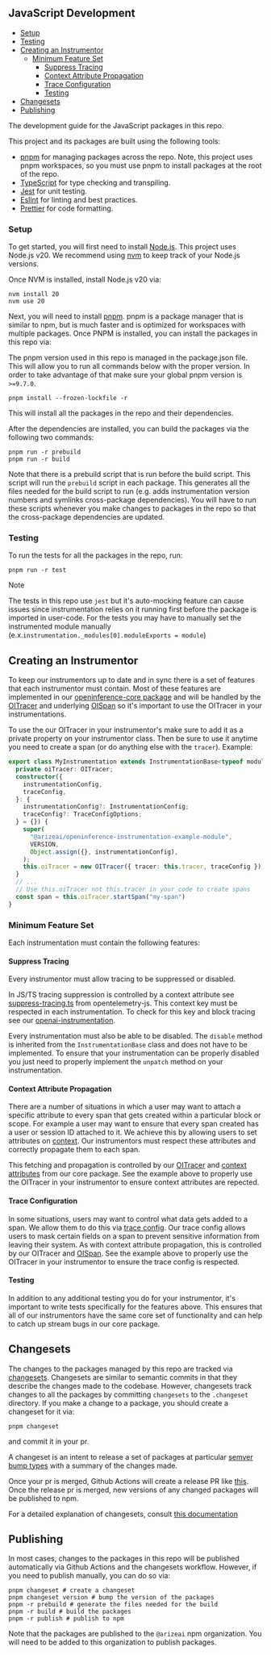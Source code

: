 ## JavaScript Development
- [Setup](#setup)
- [Testing](#testing)
- [Creating an Instrumentor](#creating-an-instrumentor)
  - [Minimum Feature Set](#minimum-feature-set)
    - [Suppress Tracing](#suppress-tracing)
    - [Context Attribute Propagation](#context-attribute-propagation)
    - [Trace Configuration](#trace-configuration)
    - [Testing](#testing-1)
- [Changesets](#changesets)
- [Publishing](#publishing)

The development guide for the JavaScript packages in this repo.

This project and its packages are built using the following tools:

- [pnpm](https://pnpm.io/) for managing packages across the repo. Note, this project uses pnpm workspaces, so you must use pnpm to install packages at the root of the repo.
- [TypeScript](https://www.typescriptlang.org/) for type checking and transpiling.
- [Jest](https://jestjs.io/) for unit testing.
- [Eslint](https://eslint.org/) for linting and best practices.
- [Prettier](https://prettier.io/) for code formatting.

### Setup

To get started, you will first need to install [Node.js](https://nodejs.org/en/). This project uses Node.js v20. We recommend using [nvm](https://github.com/nvm-sh/nvm?tab=readme-ov-file#installing-and-updating) to keep track of your Node.js versions.

Once NVM is installed, install Node.js v20 via:

```shell
nvm install 20
nvm use 20
```

Next, you will need to install [pnpm](https://pnpm.io/installation). pnpm is a package manager that is similar to npm, but is much faster and is optimized for workspaces with multiple packages. Once PNPM is installed, you can install the packages in this repo via:

The pnpm version used in this repo is managed in the package.json file. This will allow you to run all commands below with the proper version. In order to take advantage of that make sure your global pnpm version is `>=9.7.0`.

```shell
pnpm install --frozen-lockfile -r
```

This will install all the packages in the repo and their dependencies.

After the dependencies are installed, you can build the packages via the following two commands:

```shell
pnpm run -r prebuild
pnpm run -r build
```

Note that there is a prebuild script that is run before the build script. This script will run the `prebuild` script in each package. This generates all the files needed for the build script to run (e.g. adds instrumentation version numbers and symlinks cross-package dependencies). You will have to run these scripts whenever you make changes to packages in the repo so that the cross-package dependencies are updated.

### Testing

To run the tests for all the packages in the repo, run:

```shell
pnpm run -r test
```

> [!NOTE]
> The tests in this repo use `jest` but it's auto-mocking feature can cause issues since instrumentation relies on it running first before the package is imported in user-code. For the tests you may have to manually set the instrumented module manually (e.x.`instrumentation._modules[0].moduleExports = module`)

## Creating an Instrumentor
To keep our instrumentors up to date and in sync there is a set of features that each instrumentor must contain. Most of these features are implemented in our [openinference-core package](./packages/openinference-core/) and will be handled by the [OITracer](./packages/openinference-core/src/trace/trace-config/OITracer.ts) and underlying [OISpan](./packages/openinference-core/src/trace/trace-config/OISpan.ts) so it's important to use the OITracer in your instrumentations. 

To use the our OITracer in your instrumentor's make sure to add it as a private property on your instrumentor class. Then be sure to use it anytime you need to create a span (or do anything else with the `tracer`). Example:

```typescript
export class MyInstrumentation extends InstrumentationBase<typeof moduleToInstrument> {
  private oiTracer: OITracer;
  constructor({
    instrumentationConfig,
    traceConfig,
  }: {
    instrumentationConfig?: InstrumentationConfig;
    traceConfig?: TraceConfigOptions;
  } = {}) {
    super(
      "@arizeai/openinference-instrumentation-example-module",
      VERSION,
      Object.assign({}, instrumentationConfig),
    );
    this.oiTracer = new OITracer({ tracer: this.tracer, traceConfig });
  }
  // ...
  // Use this.oiTracer not this.tracer in your code to create spans
  const span = this.oiTracer.startSpan("my-span")
}
```

### Minimum Feature Set
Each instrumentation must contain the following features:

#### Suppress Tracing
Every instrumentor must allow tracing to be suppressed or disabled. 

In JS/TS tracing suppression is controlled by a context attribute see [suppress-tracing.ts](https://github.com/open-telemetry/opentelemetry-js/blob/55a1fc88d84b22c08e6a19eff71875e15377b781/packages/opentelemetry-core/src/trace/suppress-tracing.ts#L23) from opentelemetry-js. This context key must be respected in each instrumentation. To check for this key and block tracing see our [openai-instrumentation](./packages/openinference-instrumentation-openai/src/instrumentation.ts#69). 

Every instrumentation must also be able to be disabled. The `disable` method is inherited from the `InstrumentationBase` class and does not have to be implemented. To ensure that your instrumentation can be properly disabled you just need to properly implement the `unpatch` method on your instrumentation.

#### Context Attribute Propagation
There are a number of situations in which a user may want to attach a specific attribute to every span that gets created within a particular block or scope.  For example a user may want to ensure that every span created has a user or session ID attached to it.  We achieve this by allowing users to set attributes on [context](https://opentelemetry.io/docs/specs/otel/context/). Our instrumentors must respect these attributes and correctly propagate them to each span.

This fetching and propagation is controlled by our [OITracer](./packages/openinference-core/src/trace/trace-config/OITracer.ts#117) and [context attributes](./packages/openinference-core/src/trace/contextAttributes.ts) from our core package. See the example above to properly use the OITracer in your instrumentor to ensure context attributes are repected.

#### Trace Configuration
In some situations, users may want to control what data gets added to a span. We allow them to do this via [trace config](./packages/openinference-core/src/trace/trace-config/). Our trace config allows users to mask certain fields on a span to prevent sensitive information from leaving their system.  As with context attribute propagation, this is controlled by our OITracer and [OISpan](./packages/openinference-core/src/trace/trace-config/OISpan.ts#21). See the example above to properly use the OITracer in your instrumentor to ensure the trace config is respected.

#### Testing
In addition to any additional testing you do for your instrumentor, it's important to write tests specifically for the features above. This ensures that all of our instrumentors have the same core set of functionality and can help to catch up stream bugs in our core package.


## Changesets

The changes to the packages managed by this repo are tracked via [changesets](https://pnpm.io/using-changesets). Changesets are similar to semantic commits in that they describe the changes made to the codebase. However, changesets track changes to all the packages by committing `changesets` to the `.changeset` directory. If you make a change to a package, you should create a changeset for it via:

```shell
pnpm changeset
```
and commit it in your pr. 

A changeset is an intent to release a set of packages at particular [semver bump types](https://semver.org/) with a summary of the changes made.

Once your pr is merged, Github Actions will create a release PR like [this](https://github.com/Arize-ai/openinference/pull/994). Once the release pr is merged, new versions of any changed packages will be published to npm.

For a detailed explanation of changesets, consult [this documentation](https://github.com/changesets/changesets/blob/main/docs/detailed-explanation.md)

## Publishing

In most cases, changes to the packages in this repo will be published automatically via Github Actions and the changesets workflow. However, if you need to publish manually, you can do so via:

```shell
pnpm changeset # create a changeset
pnpm changeset version # bump the version of the packages
pnpm -r prebuild # generate the files needed for the build
pnpm -r build # build the packages
pnpm -r publish # publish to npm
```

Note that the packages are published to the `@arizeai` npm organization. You will need to be added to this organization to publish packages.
